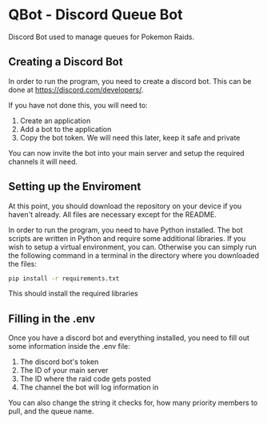 # QBot - Discord Queue Bot

Discord Bot used to manage queues for Pokemon Raids.

## Creating a Discord Bot

In order to run the program, you need to create a discord bot. This can be done at https://discord.com/developers/.

If you have not done this, you will need to:
1. Create an application
2. Add a bot to the application
3. Copy the bot token. We will need this later, keep it safe and private

You can now invite the bot into your main server and setup the required channels it will need.

## Setting up the Enviroment

At this point, you should download the repository on your device if you haven't already. All files are necessary except for the README.

In order to run the program, you need to have Python installed. The bot scripts are written in Python and require some additional libraries. If you wish to setup a virtual environment, you can.
Otherwise you can simply run the following command in a terminal in the directory where you downloaded the files:

```sh
pip install -r requirements.txt
```

This should install the required libraries

## Filling in the .env

Once you have a discord bot and everything installed, you need to fill out some information inside the .env file:
1. The discord bot's token
2. The ID of your main server
3. The ID where the raid code gets posted
4. The channel the bot will log information in

You can also change the string it checks for, how many priority members to pull, and the queue name.
